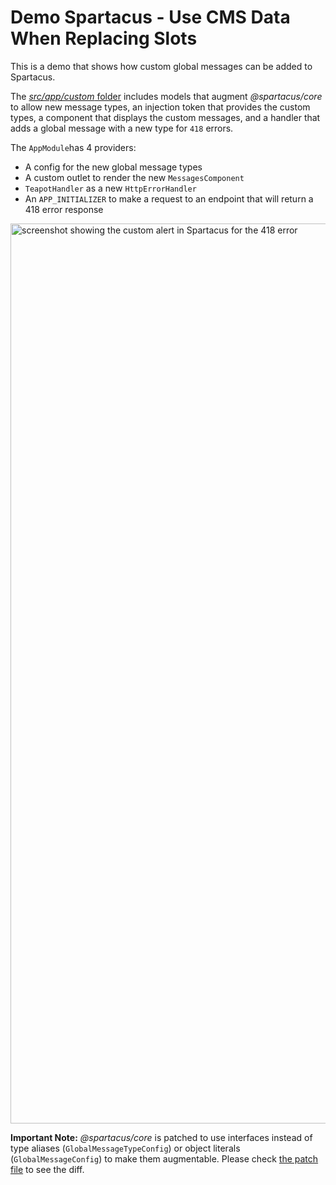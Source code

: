# Demo Spartacus - Use CMS Data When Replacing Slots

This is a demo that shows how custom global messages can be added to Spartacus.

The [_src/app/custom_ folder](./src/app/custom) includes models that augment _@spartacus/core_ to allow new message types, an injection token that provides the custom types, a component that displays the custom messages, and a handler that adds a global message with a new type for `418` errors.

The `AppModule`has 4 providers:

- A config for the new global message types
- A custom outlet to render the new `MessagesComponent`
- `TeapotHandler` as a new `HttpErrorHandler`
- An `APP_INITIALIZER` to make a request to an endpoint that will return a 418 error response

<img width="1440" alt="screenshot showing the custom alert in Spartacus for the 418 error" src="https://user-images.githubusercontent.com/15855540/163166865-ebf1cce9-b16f-4336-8eb9-79980d072097.png">

**Important Note:** _@spartacus/core_ is patched to use interfaces instead of type aliases (`GlobalMessageTypeConfig`) or object literals (`GlobalMessageConfig`) to make them augmentable. Please check [the patch file](./patches/@spartacus+core+4.3.1.patch) to see the diff.

